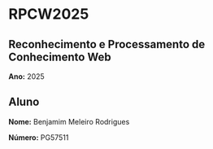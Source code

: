 # RPCW2025

## Reconhecimento e Processamento de Conhecimento Web

**Ano:** 2025


## Aluno

**Nome:** Benjamim Meleiro Rodrigues

**Número:** PG57511
